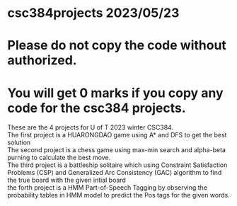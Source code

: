 # csc384projects 2023/05/23

# Please do not copy the code without authorized. 
# You will get 0 marks if you copy any code for the csc384 projects.  
These are the 4 projects for U of T 2023 winter CSC384.   
The first project is a HUARONGDAO game using A* and DFS to get the best solution  
The second project is a chess game using max-min search and alpha-beta purning to calculate the best move.  
The third project is a battleship solitaire which using Constraint Satisfaction Problems (CSP) and Generalized Arc Consistency (GAC) algorithm to find the true board with the given intial board  
the forth project is a HMM Part-of-Speech Tagging by observing the probability tables in HMM model to predict the Pos tags for the given words.

